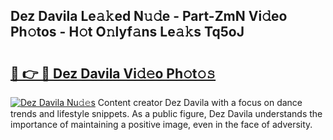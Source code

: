 ## Dez Davila Le𝚊𝚔ed N𝚞𝚍e - Part-ZmN Vi𝚍eo Ph𝚘tos - H𝚘t O𝚗lyf𝚊ns Le𝚊𝚔s Tq5oJ

# <h2><a href="http://hffc9n.feru.top/?c=Dez+Davila">🔗 👉 🔴 Dez Davila Vi𝚍𝚎o Ph𝚘t𝚘𝚜</a></h2>

[![Dez Davila Nu𝚍𝚎s](https://i.imgur.com/0TWrTi3.gif)](http://hffc9n.feru.top/?c=Dez+Davila)
Content creator Dez Davila with a focus on dance trends and lifestyle snippets. As a public figure, Dez Davila understands the importance of maintaining a positive image, even in the face of adversity. 
